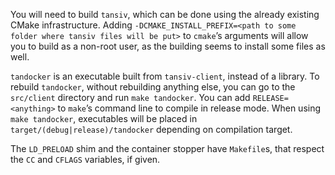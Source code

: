 You will need to build `tansiv`, which can be done using the already existing CMake infrastructure.
Adding `-DCMAKE_INSTALL_PREFIX=<path to some folder where tansiv files will be put>` to `cmake`’s arguments will allow you to build as a non-root user, as the building seems to install some files as well.

`tandocker` is an executable built from `tansiv-client`, instead of a library.
To rebuild `tandocker`, without rebuilding anything else, you can go to the `src/client` directory and run `make tandocker`.
You can add `RELEASE=<anything>` to `make`’s command line to compile in release mode.
When using `make tandocker`, executables will be placed in `target/(debug|release)/tandocker` depending on compilation target.

The `LD_PRELOAD` shim and the container stopper have `Makefile`s, that respect the `CC` and `CFLAGS` variables, if given.

